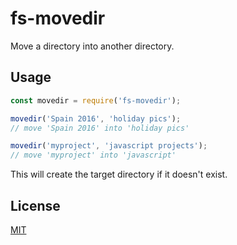 # fs-movedir

Move a directory into another directory.

## Usage

```javascript
const movedir = require('fs-movedir');

movedir('Spain 2016', 'holiday pics');
// move 'Spain 2016' into 'holiday pics'

movedir('myproject', 'javascript projects');
// move 'myproject' into 'javascript'
```

This will create the target directory if it doesn't exist.

## License

[MIT](/LICENSE)
